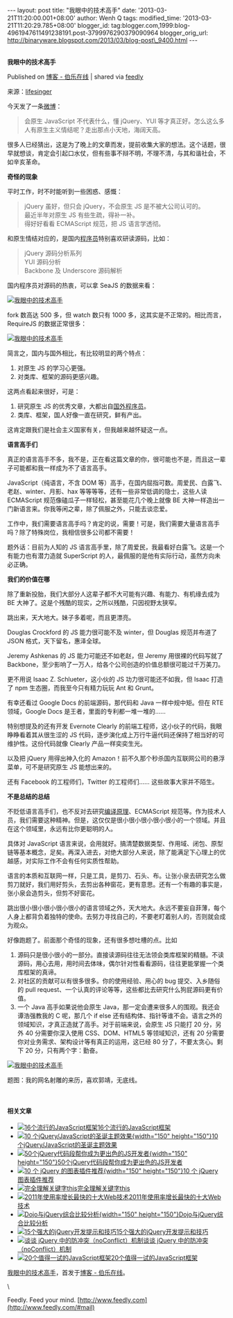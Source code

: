 --- layout: post title: "我眼中的技术高手" date:
'2013-03-21T11:20:00.001+08:00' author: Wenh Q tags: modified\_time:
'2013-03-21T11:20:29.785+08:00' blogger\_id:
tag:blogger.com,1999:blog-4961947611491238191.post-3799976290379090964
blogger\_orig\_url:
http://binaryware.blogspot.com/2013/03/blog-post\_9400.html ---
\
 
<div class="article">

<div class="header">

**我眼中的技术高手**

</div>

<div class="source">

Published on [博客 -
伯乐在线](http://blog.jobbole.com/36327/?utm_source=rss&utm_medium=rss&utm_campaign=%25e6%2588%2591%25e7%259c%25bc%25e4%25b8%25ad%25e7%259a%2584%25e6%258a%2580%25e6%259c%25af%25e9%25ab%2598%25e6%2589%258b)
| shared via [feedly](http://www.feedly.com)

</div>

<div>

来源：[lifesinger](https://github.com/lifesinger/lifesinger.github.com/issues/126)

今天发了一条[微博](http://weibo.com/1748374882/zoavsuWAz)：

> 会原生 JavaScript 不代表什么，懂 jQuery、YUI
> 等才真正好。怎么这么多人有原生主义情结呢？走出那点小天地，海阔天高。

很多人已经猜出，这是为了晚上的文章而发，提前收集大家的想法。这个话题，很早就想谈，肯定会引起口水仗，但有些事不辩不明，不理不清，与其和谐社会，不如辛亥革命。

**奇怪的现象**

平时工作，时不时能听到一些困惑、感慨：

> jQuery 虽好，但只会 jQuery，不会原生 JS 是不被大公司认可的。\
> 最近半年对原生 JS 有些生疏，得补一补。\
> 得好好看看 ECMAScript 规范，把 JS 语言学透彻。

和原生情结对应的，是国内<span>[程序员](http://blog.jobbole.com/821/ "程序员的本质")</span>特别喜欢研读源码，比如：

> jQuery 源码分析系列\
> YUI 源码分析\
> Backbone 及 Underscore 源码解析

国内程序员对源码的热衷，可以拿 SeaJS 的数据来看：

[![我眼中的技术高手](http://blog.jobbole.com/wp-content/uploads/2013/03/5db87e34-9095-11e2-8fe2-f12cb83c7c70.png "我眼中的技术高手")](http://blog.jobbole.com/wp-content/uploads/2013/03/5db87e34-9095-11e2-8fe2-f12cb83c7c70.png "我眼中的技术高手")

fork 数高达 500 多，但 watch 数只有 1000
多，这其实是不正常的。相比而言，RequireJS 的数据正常很多：

[![我眼中的技术高手](http://blog.jobbole.com/wp-content/uploads/2013/03/d452caa4-9095-11e2-88fc-1a0373c93b7a.png "我眼中的技术高手")](http://blog.jobbole.com/wp-content/uploads/2013/03/d452caa4-9095-11e2-88fc-1a0373c93b7a.png "我眼中的技术高手")

简言之，国内与国外相比，有比较明显的两个特点：

1.  对原生 JS 的学习心更强。
2.  对类库、框架的源码更感兴趣。

这两点看起来很好，可是：

1.  研究原生 JS
    的优秀文章，大都出自<span>[国外程序员](http://blog.jobbole.com/5200/ "国外程序员推荐的免费编程书籍资源")</span>。
2.  类库、框架，国人好像一直在研究，鲜有产出。

这肯定跟我们是社会主义国家有关，但我越来越怀疑这一点。

**语言高手们**

真正的语言高手不多，我不是，正在看这篇文章的你，很可能也不是，而且这一辈子可能都和我一样成为不了语言高手。

JavaScript（纯语言，不含 DOM
等）高手，在国内屈指可数。周爱民、白露飞、老赵、winter、月影、hax
等等等等，还有一些非常低调的隐士，这些人读 ECMAScript
规范像磕瓜子一样轻松，甚至能花几个晚上就像 BE
大神一样造出一门新语言来。你我等闲之辈，除了佩服之外，只能去谈恋爱。

工作中，我们需要语言高手吗？肯定的说，需要！可是，我们需要大量语言高手吗？除了特殊岗位，我相信很多公司都不需要！

题外话：目前为人知的 JS
语言高手里，除了周爱民，我最看好白露飞。这是一个有能力也有潜力造就
SuperScript 的人，最佩服的是他有实际行动，虽然方向未必正确。

**我们的价值在哪**

除了重新投胎，我们大部分人这辈子都不大可能有兴趣、有能力、有机缘去成为
BE 大神了。这是个残酷的现实，之所以残酷，只因视野太狭窄。

跳出来，天大地大。妹子多着呢，而且更漂亮。

Douglas Crockford 的 JS 能力很可能不及 winter，但 Douglas 规范并布道了
JSON 格式，天下留名，惠泽全球。

Jeremy Ashkenas 的 JS 能力可能还不如老赵，但 Jeremy 用很裸的代码写就了
Backbone，至少影响了一万人，给各个公司创造的价值总额很可能过千万美刀。

更不用说 Isaac Z. Schlueter，这小伙的 JS 功力很可能还不如我，但 Isaac
打造了 npm 生态圈，而我至今只有精力玩玩 Ant 和 Grunt。

有幸还看过 Google Docs 的前端源码，那代码和 Java 一样中规中矩。但在 RTE
领域，Google Docs 是王者，里面的专利都一堆一堆的……

特别想提及的还有开发 Evernote Clearly
的前端工程师，这小伙子的代码，我眼睁睁看着其从很生涩的 JS
代码，逐步演化成上万行牛逼代码还保持了相当好的可维护性。这份代码就像
Clearly 产品一样奕奕生光。

以及把 jQuery 用得出神入化的
Amazon！前不久那个秒杀国内互联网公司的悬浮菜单，可不是研究原生 JS
能想出来的。

还有 Facebook 的工程师们，Twitter 的工程师们…… 这些故事大家并不陌生。

**不是总结的总结**

不贬低语言高手们，也不反对去研究<span>[编译原理](http://www.amazon.cn/gp/product/B001NGO85I/ref=as_li_qf_sp_asin_il_tl?ie=UTF8&tag=vastwork-23&linkCode=as2&camp=536&creative=3200&creativeASIN=B001NGO85I "编译原理")</span>、ECMAScript
规范等。作为技术人员，我们需要这种精神。但是，这仅仅是很小很小很小很小很小的一个领域。并且在这个领域里，永远有比你更聪明的人。

具体对 JavaScript
语言来说，会用就好。搞清楚数据类型、作用域、闭包、原型链等基本概念，足矣。再深入进去，对绝大部分人来说，除了能满足下心理上的优越感，对实际工作不会有任何实质性帮助。

语言的本质和互联网一样，只是工具，是剪刀、石头、布。让张小泉去研究怎么做剪刀就好，我们用好剪头，去剪出各种窗花，更有意思。还有一个有趣的事实是，张小泉会造剪头，但剪不好窗花。

跳出很小很小很小很小很小的语言领域之外，天大地大。永远不要妄自菲薄，每个人身上都背负着独特的使命。去努力寻找自己的，不要老盯着别人的，否则就会成为观众。

好像跑题了。前面那个奇怪的现象，还有很多想吐槽的点。比如

1.  源码只是很小很小的一部分。直接读源码往往无法领会类库框架的精髓。不读源码，用心去用，用时间去体味，偶尔针对性看看源码，往往更能掌握一个类库框架的真谛。
2.  对社区的贡献可以有很多很多。你的使用经验、用心的 bug
    提交、入乡随俗的 pull
    request、一个认真的评论等等，这些都比去研究什么狗屁源码更有价值。
3.  一个 Java 高手如果说他会原生
    Java，那一定会遭来很多人的围观。我还会谭浩强教我的 C 呢，那几个 if
    else
    还有结构体、指针等谁不会。语言之外的领域知识，才真正造就了高手。对于前端来说，会原生
    JS 只能打 20 分，另外 40 分需要你深入使用 CSS、DOM、HTML5
    等领域知识，还有 20
    分需要你对业务需求、架构设计等有真正的运用，这已经 80
    分了，不要太贪心。剩下 20 分，只有两个字：勤奋。

[![我眼中的技术高手](http://blog.jobbole.com/wp-content/uploads/2013/03/d142a94e-90a2-11e2-9f24-711bb4178cec.jpg "我眼中的技术高手")](http://blog.jobbole.com/wp-content/uploads/2013/03/d142a94e-90a2-11e2-9f24-711bb4178cec.jpg "我眼中的技术高手")

题图：我的网名射雕的来历，喜欢郭靖，无底线。

 

#### 相关文章

-   [![16个流行的JavaScript框架](http://blog.jobbole.com/wp-content/plugins/wordpress-23-related-posts-plugin/static/thumbs/19.jpg)](http://blog.jobbole.com/864/)[16个流行的JavaScript框架](http://blog.jobbole.com/864/)
-   [![10
    个jQuery/JavaScript的圣诞主题效果](http://blog.jobbole.com/wp-content/uploads/2011/12/10-jQuery-and-JavaScript-Christmas-Effects10-150x150.jpg){width="150"
    height="150"}](http://blog.jobbole.com/9743/)[10
    个jQuery/JavaScript的圣诞主题效果](http://blog.jobbole.com/9743/)
-   [![50个jQuery代码段帮你成为更出色的JS开发者](http://blog.jobbole.com/wp-content/uploads/2012/04/snippets-150x150.jpg){width="150"
    height="150"}](http://blog.jobbole.com/18513/)[50个jQuery代码段帮你成为更出色的JS开发者](http://blog.jobbole.com/18513/)
-   [![10 个 jQuery
    的图表插件推荐](http://blog.jobbole.com/wp-content/uploads/2012/06/10-Cool-jQuery-Graph-and-Chart-Plugins10-150x150.jpg){width="150"
    height="150"}](http://blog.jobbole.com/21136/)[10 个 jQuery
    图表插件推荐](http://blog.jobbole.com/21136/)
-   [![完全理解关键字this](http://blog.jobbole.com/wp-content/uploads/2011/06/javascript-logo.png)](http://blog.jobbole.com/12203/)[完全理解关键字this](http://blog.jobbole.com/12203/)
-   [![2011年使用率增长最快的十大Web技术](http://blog.jobbole.com/wp-content/uploads/2011/11/jQuery-logo.png)](http://blog.jobbole.com/11468/)[2011年使用率增长最快的十大Web技术](http://blog.jobbole.com/11468/)
-   [![Dojo与jQuery综合比较分析](http://blog.jobbole.com/wp-content/uploads/2012/07/1340701999_7099-150x150.png){width="150"
    height="150"}](http://blog.jobbole.com/23517/)[Dojo与jQuery综合比较分析](http://blog.jobbole.com/23517/)
-   [![15个强大的jQuery开发提示和技巧](http://blog.jobbole.com/wp-content/uploads/2011/11/jQuery-logo.png)](http://blog.jobbole.com/7026/)[15个强大的jQuery开发提示和技巧](http://blog.jobbole.com/7026/)
-   [![谈谈 jQuery
    中的防冲突（noConflict）机制](http://blog.jobbole.com/wp-content/uploads/2012/11/jquery-300x180.jpg)](http://blog.jobbole.com/35722/)[谈谈
    jQuery 中的防冲突（noConflict）机制](http://blog.jobbole.com/35722/)
-   [![20个值得一试的JavaScript框架](http://blog.jobbole.com/wp-content/uploads/2013/02/cp-150x150.png)](http://blog.jobbole.com/1483/)[20个值得一试的JavaScript框架](http://blog.jobbole.com/1483/)

[我眼中的技术高手](http://blog.jobbole.com/36327/)，首发于[博客 -
伯乐在线](http://blog.jobbole.com)。

</div>

\

</div>

<div class="footer">

Feedly. Feed your mind.
[http://www.feedly.com](http://www.feedly.com/#mail)

</div>
